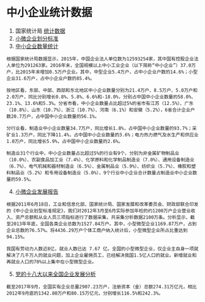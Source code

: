 # 中小企业统计数据

1. 国家统计局 [统计数据](http://data.stats.gov.cn/staticreq.htm?m=aboutctryinfo)
1. [小微企业划分标准](http://www.stats.gov.cn/tjsj/tjbz/201801/t20180103_1569357.html)
1. [中小企业数量统计](http://m.chinabgao.com/stat/stats/83872.html)

```
根据国家统计局数据显示，2015年，中国企业法人单位数为12593254家，其中国有控股企业法人单位为291263家。2016年末，全国规模以上中小工业企业（以下简称“中小企业”）37.0万户，比2015年末增加0.5万户企业。其中，中型企业5.4万户，占中小企业户数的14.6%；小型企业31.6万户，占中小企业户数的85.4%。

按地区看，东部、中部、西部和东北地区中小企业数量分别为21.4万户、8.5万户、5.0万户和2.0万户，同比分别增长0.8%、5.8%、6.6%和-18.0%，分别占中国中小企业数量的58.0%、23.1%、13.6%和5.3%。分省市看，中小企业数量占比超过5%的省市有江苏（12.5%）、广东（10.8%）、山东（10.7%）、浙江（10.7%）、河南（6.1%）和安徽（5.2%），6省合计企业户数20.7万户，占中国中小企业数量的56.1%。

分行业看，制造业中小企业数量34.7万户，同比增长1.8%，占中国中小企业数量的93.7%；采矿业1.3万户，同比下降11.4%，占中国中小企业数量的3.6%；电力热力燃气及水生产和供应业1.0万户，同比增长5.9%，占中国中小企业数量的2.6%。

制造业31个行业中，中小企业数量占比超过5%的行业有9个，分别为非金属矿物制品业（10.0%）、农副食品加工业（7.4%）、化学原料和化学制品制造业（7.0%）、通用设备制造业（6.7%）、电气机械和器材制造业（6.5%）、金属制品业（5.9%）、纺织业（5.7%）、橡胶和塑料制品业（5.2%）和专用设备制造业（5.0%），9个行业中小企业合计数量占制造业中小企业数量的59.5%。
```
4. [小微企业发展报告](http://www.gov.cn/xinwen/2014-03/31/content_2650031.htm)

```
根据2011年6月18日，工业和信息化部、国家统计局、国家发展和改革委员会、财政部联合印发的《中小企业划型标准规定》，我们对2012年3月至6月实际参加年检的约1200万户企业营业收入、资产总额和从业人员三项指标进行了数据采集，共采集分析数据2100万条。分析显示，截至2013年年底，全国各类企业总数为1527.84万户。其中，小型微型企业1169.87万户，占到企业总数的76.57%。将4436.29万户个体工商户纳入统计后，小型微型企业所占比重达到94.15%。

我国有劳动力人数近8亿，就业人数已达 7.67 亿。全国的小型微型企业，仅企业主自身一项就解决了几千万人的就业问题，加上企业雇佣员工，已经解决我国1.5亿人口的就业。新增就业和再就业人口的70%以上集中在小型微型企业。
```

5. [党的十八大以来全国企业发展分析](http://home.saic.gov.cn/sj/tjsj/201710/t20171026_269949.html)

```
截至2017年9月，全国实有企业总量2907.23万户，注册资本（金）总额274.31万亿元，相比2012年9月底的1342.80万户和80.15万亿元，分别增长116.5%和242.3%。
```